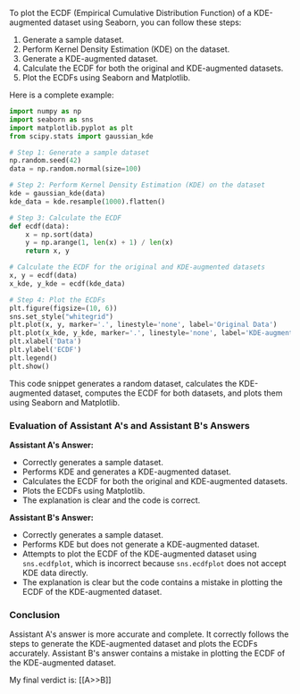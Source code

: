 
To plot the ECDF (Empirical Cumulative Distribution Function) of a KDE-augmented dataset using Seaborn, you can follow these steps:

1. Generate a sample dataset.
2. Perform Kernel Density Estimation (KDE) on the dataset.
3. Generate a KDE-augmented dataset.
4. Calculate the ECDF for both the original and KDE-augmented datasets.
5. Plot the ECDFs using Seaborn and Matplotlib.

Here is a complete example:

```python
import numpy as np
import seaborn as sns
import matplotlib.pyplot as plt
from scipy.stats import gaussian_kde

# Step 1: Generate a sample dataset
np.random.seed(42)
data = np.random.normal(size=100)

# Step 2: Perform Kernel Density Estimation (KDE) on the dataset
kde = gaussian_kde(data)
kde_data = kde.resample(1000).flatten()

# Step 3: Calculate the ECDF
def ecdf(data):
    x = np.sort(data)
    y = np.arange(1, len(x) + 1) / len(x)
    return x, y

# Calculate the ECDF for the original and KDE-augmented datasets
x, y = ecdf(data)
x_kde, y_kde = ecdf(kde_data)

# Step 4: Plot the ECDFs
plt.figure(figsize=(10, 6))
sns.set_style("whitegrid")
plt.plot(x, y, marker='.', linestyle='none', label='Original Data')
plt.plot(x_kde, y_kde, marker='.', linestyle='none', label='KDE-augmented Data')
plt.xlabel('Data')
plt.ylabel('ECDF')
plt.legend()
plt.show()
```

This code snippet generates a random dataset, calculates the KDE-augmented dataset, computes the ECDF for both datasets, and plots them using Seaborn and Matplotlib.

### Evaluation of Assistant A's and Assistant B's Answers

**Assistant A's Answer:**
- Correctly generates a sample dataset.
- Performs KDE and generates a KDE-augmented dataset.
- Calculates the ECDF for both the original and KDE-augmented datasets.
- Plots the ECDFs using Matplotlib.
- The explanation is clear and the code is correct.

**Assistant B's Answer:**
- Correctly generates a sample dataset.
- Performs KDE but does not generate a KDE-augmented dataset.
- Attempts to plot the ECDF of the KDE-augmented dataset using `sns.ecdfplot`, which is incorrect because `sns.ecdfplot` does not accept KDE data directly.
- The explanation is clear but the code contains a mistake in plotting the ECDF of the KDE-augmented dataset.

### Conclusion
Assistant A's answer is more accurate and complete. It correctly follows the steps to generate the KDE-augmented dataset and plots the ECDFs accurately. Assistant B's answer contains a mistake in plotting the ECDF of the KDE-augmented dataset.

My final verdict is: [[A>>B]]